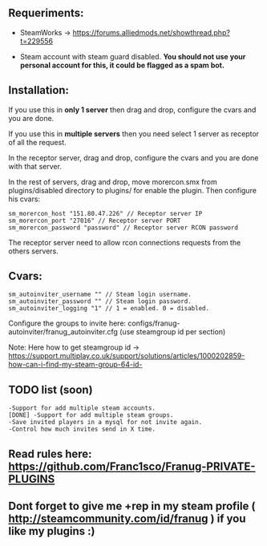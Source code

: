 ## Requeriments:


* SteamWorks -> https://forums.alliedmods.net/showthread.php?t=229556

* Steam account with steam guard disabled. **You should not use your personal account for this, it could be flagged as a spam bot.**


## Installation:


If you use this in **only 1 server** then drag and drop, configure the cvars and you are done.


If you use this in **multiple servers** then you need select 1 server as receptor of all the request.

In the receptor server, drag and drop, configure the cvars and you are done with that server.

In the rest of servers, drag and drop, move morercon.smx from plugins/disabled directory to plugins/ for enable the plugin. Then configure his cvars:
```
sm_morercon_host "151.80.47.226" // Receptor server IP
sm_morercon_port "27016" // Receptor server PORT
sm_morercon_password "password" // Receptor server RCON password
```

The receptor server need to allow rcon connections requests from the others servers.


## Cvars:
```
sm_autoinviter_username "" // Steam login username.
sm_autoinviter_password "" // Steam login password.
sm_autoinviter_logging "1" // 1 = enabled. 0 = disabled.
```

Configure the groups to invite here: configs/franug-autoinviter/franug_autoinviter.cfg (use steamgroup id per section)


Note: Here how to get steamgroup id -> https://support.multiplay.co.uk/support/solutions/articles/1000202859-how-can-i-find-my-steam-group-64-id-


## TODO list (soon)
```
-Support for add multiple steam accounts.
[DONE] -Support for add multiple steam groups.
-Save invited players in a mysql for not invite again.
-Control how much invites send in X time.
```


## Read rules here: https://github.com/Franc1sco/Franug-PRIVATE-PLUGINS
## Dont forget to give me +rep in my steam profile ( http://steamcommunity.com/id/franug ) if you like my plugins :)